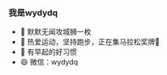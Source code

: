 ###  我是wydydq
- 🔭 默默无闻攻城狮一枚
- 🌱 热爱运动，坚持跑步，正在集马拉松奖牌🏅
- 👯 有早起的好习惯
- 😄 微信：wydydq
<!--
**wydydq/wydydq** is a ✨ _special_ ✨ repository because its `README.md` (this file) appears on your GitHub profile.

Here are some ideas to get you started:

- 🔭 I’m currently working on ...
- 🌱 I’m currently learning ...
- 👯 I’m looking to collaborate on ...
- 🤔 I’m looking for help with ...
- 💬 Ask me about ...
- 📫 How to reach me: ...
- 😄 Pronouns: ...
- ⚡ Fun fact: ...
-->
